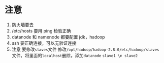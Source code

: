 # 注意

1. 防火墙要去
2. /etc/hosts 要用 ping 检验正确
3. datanode 和 namenode 都要配置 jdk，hadoop
4. ssh 要正确连接，可以无验证连接
5. 注意 要修改`slaves`文件
        修改`/opt/hadoop/hadoop-2.8.0/etc/hadoop/slaves`文件，将里面的`localhost`删除，添加`datanode` `slave1 \n slave2`

